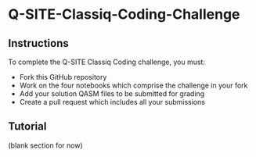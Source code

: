 # Q-SITE-Classiq-Coding-Challenge

## Instructions

To complete the Q-SITE Classiq Coding challenge, you must:
* Fork this GitHub repository
* Work on the four notebooks which comprise the challenge in your fork
* Add your solution QASM files to be submitted for grading
* Create a pull request which includes all your submissions

## Tutorial

(blank section for now)